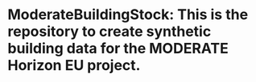 # ModerateBuildingStock: This is the repository to create synthetic building data for the MODERATE Horizon EU project. 
